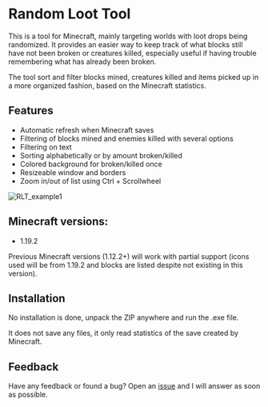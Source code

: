 # Random Loot Tool
This is a tool for Minecraft, mainly targeting worlds with loot drops being randomized. It provides an easier way to keep track of what blocks still have not been broken or creatures killed, especially useful if having trouble remembering what has already been broken.

The tool sort and filter blocks mined, creatures killed and items picked up in a more organized fashion, based on the Minecraft statistics.

## Features
- Automatic refresh when Minecraft saves
- Filtering of blocks mined and enemies killed with several options
- Filtering on text
- Sorting alphabetically or by amount broken/killed
- Colored background for broken/killed once
- Resizeable window and borders
- Zoom in/out of list using Ctrl + Scrollwheel

![RLT_example1](https://user-images.githubusercontent.com/11231767/188318360-6204d870-8104-42db-8e26-b9f27bb6fd31.png)

## Minecraft versions:
- 1.19.2

Previous Minecraft versions (1.12.2+) will work with partial support (icons used will be from 1.19.2 and blocks are listed despite not existing in this version).

## Installation
No installation is done, unpack the ZIP anywhere and run the .exe file.

It does not save any files, it only read statistics of the save created by Minecraft.

## Feedback
Have any feedback or found a bug? Open an [issue](https://github.com/kawansi/RandomLootTool/issues) and I will answer as soon as possible.
